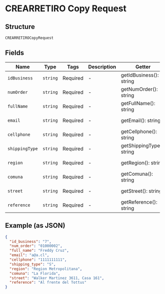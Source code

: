 
# CREARRETIRO Copy Request

## Structure

`CREARRETIROCopyRequest`

## Fields

| Name | Type | Tags | Description | Getter | Setter |
|  --- | --- | --- | --- | --- | --- |
| `idBusiness` | `string` | Required | - | getIdBusiness(): string | setIdBusiness(string idBusiness): void |
| `numOrder` | `string` | Required | - | getNumOrder(): string | setNumOrder(string numOrder): void |
| `fullName` | `string` | Required | - | getFullName(): string | setFullName(string fullName): void |
| `email` | `string` | Required | - | getEmail(): string | setEmail(string email): void |
| `cellphone` | `string` | Required | - | getCellphone(): string | setCellphone(string cellphone): void |
| `shippingType` | `string` | Required | - | getShippingType(): string | setShippingType(string shippingType): void |
| `region` | `string` | Required | - | getRegion(): string | setRegion(string region): void |
| `comuna` | `string` | Required | - | getComuna(): string | setComuna(string comuna): void |
| `street` | `string` | Required | - | getStreet(): string | setStreet(string street): void |
| `reference` | `string` | Required | - | getReference(): string | setReference(string reference): void |

## Example (as JSON)

```json
{
  "id_business": "7",
  "num_order": "01000002",
  "full_name": "Freddy Cruz",
  "email": "a@a.cl",
  "cellphone": "1111111111",
  "shipping_type": "S",
  "region": "Region Metropolitana",
  "comuna": "La Florida",
  "street": "Walker Martinez 3611, Casa 161",
  "reference": "Al frente del Tottus"
}
```

